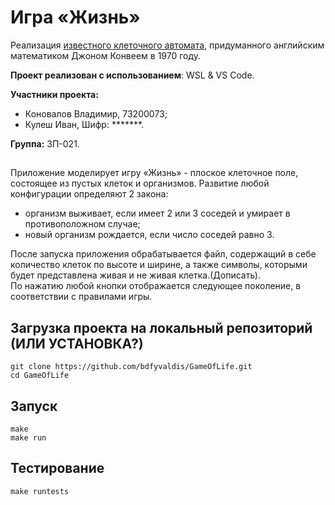 # Игра «Жизнь»

Реализация [известного клеточного автомата](https://ru.wikipedia.org/wiki/%D0%98%D0%B3%D1%80%D0%B0_%C2%AB%D0%96%D0%B8%D0%B7%D0%BD%D1%8C%C2%BB), придуманного английским математиком Джоном Конвеем в 1970 году.

**Проект реализован с использованием**: WSL & VS Code.

**Участники проекта:**

- Коновалов Владимир,  73200073;
- Кулеш Иван, Шифр: *******.

**Группа:** ЗП-021.
##

Приложение моделирует игру «Жизнь» - плоское клеточное поле, состоящее из пустых клеток и организмов. 
Развитие любой конфигурации определяют 2 закона:
- организм выживает, если имеет 2 или 3 соседей и умирает в противоположном случае;
- новый организм рождается, если число соседей равно 3.

После запуска приложения обрабатывается файл, содержащий в себе количество клеток по высоте и ширине, 
а также символы, которыми будет представлена живая и не живая клетка.(Дописать). <br>
По нажатию любой кнопки отображается следующее поколение, в соответствии с правилами игры.

## Загрузка проекта на локальный репозиторий (ИЛИ УСТАНОВКА?)

```
git clone https://github.com/bdfyvaldis/GameOfLife.git
cd GameOfLife
```

## Запуск 

```
make
make run
```

## Тестирование

```
make runtests
```
